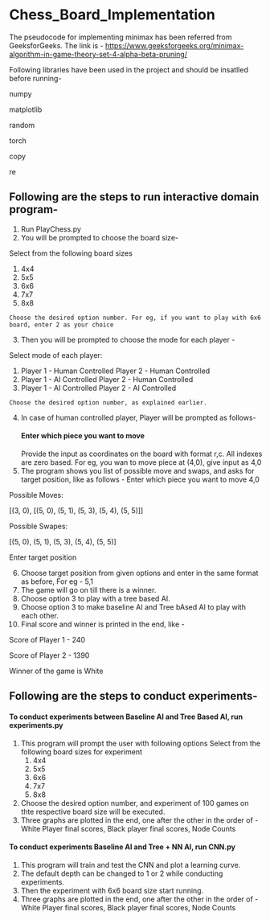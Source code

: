 # Chess_Board_Implementation

The pseudocode for implementing minimax has been referred from GeeksforGeeks. The link is - https://www.geeksforgeeks.org/minimax-algorithm-in-game-theory-set-4-alpha-beta-pruning/

Following libraries have been used in the project and should be insatlled before running-

numpy

matplotlib

random

torch

copy

re

## Following are the steps to run interactive domain program-

1. Run PlayChess.py
2. You will be prompted to choose the board size-
  
  Select from the following board sizes
  1. 4x4
  2. 5x5
  3. 6x6
  4. 7x7
  5. 8x8
  
    Choose the desired option number. For eg, if you want to play with 6x6 board, enter 2 as your choice
3. Then you will be prompted to choose the mode for each player - 

  Select mode of each player:
  1. Player 1 - Human Controlled   Player 2 - Human Controlled
  2. Player 1 - AI Controlled   Player 2 - Human Controlled
  3. Player 1 - AI Controlled   Player 2 - AI Controlled

    Choose the desired option number, as explained earlier.
  
4. In case of human controlled player, Player will be prompted as follows-
   #### Enter which piece you want to move
   Provide the input as coordinates on the board with format r,c. All indexes are zero based. For eg, you wan to move piece at (4,0), give input as 4,0
5. The program shows you list of possible move and swaps, and asks for target position, like as follows - 
  Enter which piece you want to move 4,0

  Possible Moves:

  [(3, 0), [(5, 0), (5, 1), (5, 3), (5, 4), (5, 5)]]

  Possible Swapes:

  [(5, 0), (5, 1), (5, 3), (5, 4), (5, 5)]

  Enter target position

6. Choose target position from given options and enter in the same format as before, For eg - 5,1
7. The game will go on till there is a winner.
8. Choose option 3 to play with a tree based AI.
9. Choose option 3 to make baseline AI and Tree bAsed AI to play with each other.
10. Final score and winner is printed in the end, like - 

  Score of Player 1 -  240
  
  Score of Player 2 -  1390
  
  Winner of the game is  White
  
## Following are the steps to conduct experiments-

#### To conduct experiments between Baseline AI and Tree Based AI, run experiments.py
1. This program will prompt the user with following options
    Select from the following board sizes for experiment
     1. 4x4
     2. 5x5
     3. 6x6
     4. 7x7
     5. 8x8
2. Choose the desired option number, and experiment of 100 games on thte respective board size will be executed. 
3. Three graphs are plotted in the end, one after the other in the order of - White Player final scores, Black player final scores, Node Counts
#### To conduct experiments Baseline AI and Tree + NN AI, run CNN.py
1. This program will train and test the CNN and plot a learning curve.
2. The default depth can be changed to 1 or 2 while conducting experiments.
3. Then the experiment with 6x6 board size start running.
4. Three graphs are plotted in the end, one after the other in the order of - White Player final scores, Black player final scores, Node Counts
